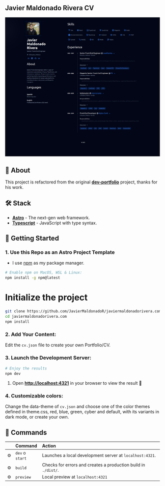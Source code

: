 ## Javier Maldonado Rivera CV

![preview](./public/javiermaldonadorivera-cv-preview.png)

## 📄 About

This project is refactored from the original [**dev-portfolio**](https://github.com/Smilesharks/dev-portfolio) project, thanks for his work.

## 🛠️ Stack

- [**Astro**](https://astro.build/) - The next-gen web framework.
- [**Typescript**](https://www.typescriptlang.org/) - JavaScript with type syntax.

## 🚀 Getting Started

### 1. Use this Repo as an Astro Project Template

- I use [npm](https://docs.npmjs.com/) as my package manager.

```bash
# Enable npm on MacOS, WSL & Linux:
npm install -g npm@latest
```

# Initialize the project
```bash
git clone https://github.com/JavierMaldonadoR/javiermaldonadorivera.com.git
cd javiermaldonadorivera.com
npm install
```
### 2. Add Your Content:

Edit the `cv.json` file to create your own Portfolio/CV.

### 3. Launch the Development Server:

```bash
# Enjoy the results
npm dev
```
1. Open [**http://localhost:4321**](http://localhost:4321/) in your browser to view the result 🚀

### 4. Customizable colors:
Change the data-theme of `cv.json` and choose one of the color themes defined in theme.css, red, blue, green, cyber and default, with its variants in dark mode, or create your own.

## 🧞 Commands

|     | Command         | Action                                                                       |
| :-- | :-------------- | :--------------------------------------------------------------------------- |
| ⚙️  | `dev` o `start` | Launches a local development server at `localhost:4321`.                   |
| ⚙️  | `build`         | Checks for errors and creates a production build in `./dist/`. |
| ⚙️  | `preview`       | Local preview at `localhost:4321`                                       |
